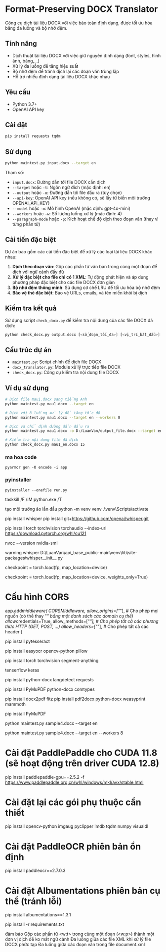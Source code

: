 # Format-Preserving DOCX Translator

Công cụ dịch tài liệu DOCX với việc bảo toàn định dạng, được tối ưu hóa bằng đa luồng và bộ nhớ đệm.

## Tính năng

- Dịch thuật tài liệu DOCX với việc giữ nguyên định dạng (font, styles, hình ảnh, bảng,...)
- Xử lý đa luồng để tăng hiệu suất
- Bộ nhớ đệm để tránh dịch lại các đoạn văn trùng lặp
- Hỗ trợ nhiều định dạng tài liệu DOCX khác nhau

## Yêu cầu

- Python 3.7+
- OpenAI API key

## Cài đặt

```bash
pip install requests tqdm
```

## Sử dụng

```bash
python maintest.py input.docx --target en
```

Tham số:

- `input.docx`: Đường dẫn tới file DOCX cần dịch
- `--target` hoặc `-t`: Ngôn ngữ đích (mặc định: en)
- `--output` hoặc `-o`: Đường dẫn tới file đầu ra (tùy chọn)
- `--api-key`: OpenAI API key (nếu không có, sẽ lấy từ biến môi trường OPENAI_API_KEY)
- `--model` hoặc `-m`: Mô hình OpenAI (mặc định: gpt-4o-mini)
- `--workers` hoặc `-w`: Số lượng luồng xử lý (mặc định: 4)
- `--paragraph-mode` hoặc `-p`: Kích hoạt chế độ dịch theo đoạn văn (thay vì từng phần tử)

## Cải tiến đặc biệt

Dự án bao gồm các cải tiến đặc biệt để xử lý các loại tài liệu DOCX khác nhau:

1. **Dịch theo đoạn văn**: Gộp các phần tử văn bản trong cùng một đoạn để dịch với ngữ cảnh đầy đủ
2. **Xử lý đặc biệt cho file chỉ có 1 XML**: Tự động phát hiện và áp dụng phương pháp đặc biệt cho các file DOCX đơn giản
3. **Bộ nhớ đệm thông minh**: Sử dụng cơ chế LRU để tối ưu hóa bộ nhớ đệm
4. **Bảo vệ thẻ đặc biệt**: Bảo vệ URLs, emails, và tên miền khỏi bị dịch

## Kiểm tra kết quả

Sử dụng script `check_docx.py` để kiểm tra nội dung của các file DOCX đã dịch:

```bash
python check_docx.py output.docx [<số_đoạn_tối_đa>] [<vị_trí_bắt_đầu>]
```

## Cấu trúc dự án

- `maintest.py`: Script chính để dịch file DOCX
- `docx_translator.py`: Module xử lý trực tiếp file DOCX
- `check_docx.py`: Công cụ kiểm tra nội dung file DOCX

## Ví dụ sử dụng

```bash
# Dịch file mau1.docx sang tiếng Anh
python maintest.py mau1.docx --target en

# Dịch với 8 luồng xử lý để tăng tốc độ
python maintest.py mau1.docx --target en --workers 8

# Dịch và chỉ định đường dẫn đầu ra
python maintest.py mau1.docx -o D:/LuanVan/output_file.docx --target en

# Kiểm tra nội dung file đã dịch
python check_docx.py mau1_en.docx 15
```

### ma hoa code

`pyarmor gen -O encode -i app`

### pyinstaller

`pyinstaller --onefile run.py`

taskkill /F /IM python.exe /T

tạo môi trường ảo
lần đầu python -m venv venv
.\venv\Scripts\activate

pip install whisper
pip install git+https://github.com/openai/whisper.git

pip install torch torchvision torchaudio --index-url https://download.pytorch.org/whl/cu121

nvcc --version
nvidia-smi

warning whisper
D:\LuanVan\api_base_public-main\venv\lib\site-packages\whisper\_\_init\_\_.py

checkpoint = torch.load(fp, map_location=device)

checkpoint = torch.load(fp, map_location=device, weights_only=True)

# Cấu hình CORS

app.add*middleware(
CORSMiddleware,
allow_origins=["*"], # Cho phép mọi nguồn (có thể thay "*" bằng một danh sách các domain cụ thể)
allow*credentials=True,
allow_methods=["*"], # Cho phép tất cả các phương thức HTTP (GET, POST, ...)
allow_headers=["*"], # Cho phép tất cả các header
)

pip install pytesseract

pip install easyocr opencv-python pillow

pip install torch torchvision segment-anything

tenserflow
keras

pip install python-docx langdetect requests

pip install PyMuPDF python-docx comtypes

pip install docx2pdf fitz
pip install pdf2docx python-docx weasyprint mammoth

pip install PyMuPDF

python maintest.py sample4.docx --target en

python maintest.py sample4.docx --target en --workers 8

# Cài đặt PaddlePaddle cho CUDA 11.8 (sẽ hoạt động trên driver CUDA 12.8)

pip install paddlepaddle-gpu==2.5.2 -f https://www.paddlepaddle.org.cn/whl/windows/mkl/avx/stable.html

# Cài đặt lại các gói phụ thuộc cần thiết

pip install opencv-python imgaug pyclipper lmdb tqdm numpy visualdl

# Cài đặt PaddleOCR phiên bản ổn định

pip install paddleocr==2.7.0.3

# Cài đặt Albumentations phiên bản cụ thể (tránh lỗi)

pip install albumentations==1.3.1

pip install -r requirements.txt

đảm bảo Gộp các phần tử <w:t> trong cùng một đoạn (<w:p>) thành một đơn vị dịch để ko mất ngữ cảnh
Đa luồng giữa các file XML khi xử lý file DOCX phức tạp
Đa luồng giữa các đoạn văn trong file document.xml
